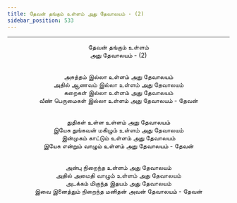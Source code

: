 ```yaml
---
title: தேவன் தங்கும் உள்ளம் அது தேவாலயம் - (2)
sidebar_position: 533
---
```


---
<center>
தேவன் தங்கும் உள்ளம்<br/>
அது தேவாலயம் - (2)<br/><br/>

அசுத்தம் இல்லா உள்ளம் அது தேவாலயம்<br/>
அதில் ஆணவம் இல்லா உள்ளம் அது தேவாலயம்<br/>
கறைகள் இல்லா உள்ளம் அது தேவாலயம்<br/>
வீண் பெருமைகள் இல்லா உள்ளம் அது தேவாலயம்    - தேவன்<br/><br/>

துதிகள் உள்ள உள்ளம் அது தேவாலயம்<br/>
இயேசு துங்கவன் மகிழும் உள்ளம் அது தேவாலயம்<br/>
இன்முகம் காட்டும் உள்ளம் அது தேவாலயம்<br/>
இயேசு என்றும் வாழும் உள்ளம் அது தேவாலயம்        - தேவன்<br/><br/>

அன்பு நிறைந்த உள்ளம் அது தேவாலயம்<br/>
அதில் அமைதி வாழும் உள்ளம் அது தேவாலயம்<br/>
அடக்கம் மிகுந்த இதயம் அது தேவாலயம்<br/>
இவை இனைத்தும் நிறைந்த மனிதன் அவன் தேவாலயம்     - தேவன்
</center>